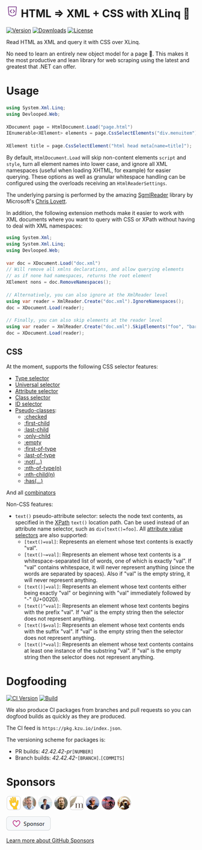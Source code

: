 ![Icon](https://raw.githubusercontent.com/devlooped/web/main/assets/icon.png) HTML => XML + CSS with XLinq 🤘
============

[![Version](https://img.shields.io/nuget/vpre/Devlooped.Web.svg?color=royalblue)](https://www.nuget.org/packages/Devlooped.Web)
[![Downloads](https://img.shields.io/nuget/dt/Devlooped.Web.svg?color=green)](https://www.nuget.org/packages/Devlooped.Web)
[![License](https://img.shields.io/github/license/devlooped/web.svg?color=blue)](https://github.com/devlooped/web/blob/main/license.txt)

<!-- #content -->
Read HTML as XML and query it with CSS over XLinq. 

No need to learn an entirely new object model for a page 🤘. 
This makes it the most productive and lean library for web 
scraping using the latest and greatest that .NET can offer.

# Usage

```csharp
using System.Xml.Linq;
using Devlooped.Web;

XDocument page = HtmlDocument.Load("page.html")
IEnumerable<XElement> elements = page.CssSelectElements("div.menuitem");

XElement title = page.CssSelectElement("html head meta[name=title]");
```

By default, `HtmlDocument.Load` will skip non-content elements `script` and 
`style`, turn all element names into lower case, and ignore all XML namespaces 
(useful when loading XHTML, for example) for easier querying. These options 
as well as granular whitespace handling can be configured using the overloads 
receiving an `HtmlReaderSettings`.

The underlying parsing is performed by the amazing [SgmlReader](https://www.nuget.org/packages/Microsoft.Xml.SgmlReader) 
library by Microsoft's [Chris Lovett](http://lovettsoftware.com/).

In addition, the following extension methods make it easier to work 
with XML documents where you want to query with CSS or XPath without 
having to deal with XML namespaces:

```csharp
using System.Xml;
using System.Xml.Linq;
using Devlooped.Web;

var doc = XDocument.Load("doc.xml")
// Will remove all xmlns declarations, and allow querying elements 
// as if none had namespaces, returns the root element
XElement nons = doc.RemoveNamespaces();

// Alternatively, you can also ignore at the XmlReader level
using var reader = XmlReader.Create("doc.xml").IgnoreNamespaces();
doc = XDocument.Load(reader);

// Finally, you can also skip elements at the reader level
using var reader = XmlReader.Create("doc.xml").SkipElements("foo", "bar");
doc = XDocument.Load(reader);
```

## CSS

At the moment, supports the following CSS selector features: 

- [Type selector](https://www.w3.org/TR/selectors-3/#type-selectors)
- [Universal selector](https://www.w3.org/TR/selectors-3/#universal-selector)
- [Attribute selector](https://www.w3.org/TR/selectors-3/#attribute-selectors)
- [Class selector](https://www.w3.org/TR/selectors-3/#class-html)
- [ID selector](https://www.w3.org/TR/selectors-3/#id-selectors)
- [Pseudo-classes](https://www.w3.org/TR/selectors-3/#pseudo-classes):
    * [:checked](https://www.w3.org/TR/selectors-3/#checked)
    * [:first-child](https://www.w3.org/TR/selectors-3/#first-child-pseudo)
    * [:last-child](https://www.w3.org/TR/selectors-3/#last-child-pseudo)
    * [:only-child](https://www.w3.org/TR/selectors-3/#only-child-pseudo)
    * [:empty](https://www.w3.org/TR/selectors-3/#empty-pseudo)
    * [:first-of-type](https://www.w3.org/TR/selectors-3/#first-of-type-pseudo)
    * [:last-of-type](https://www.w3.org/TR/selectors-3/#last-of-type-pseudo)
    * [:not(...)](https://www.w3.org/TR/selectors-3/#negation)
    * [:nth-of-type(n)](https://www.w3.org/TR/selectors-3/#nth-of-type-pseudo)
    * [:nth-child(n)](https://www.w3.org/TR/selectors-3/#nth-child-pseudo)
    * [:has(...)](https://www.w3.org/TR/selectors-4/#has-pseudo)

And all [combinators](https://www.w3.org/TR/selectors-3/#combinators)

Non-CSS features:

- `text()` pseudo-attribute selector: selects the node text contents, as specified 
  in the [XPath](https://www.w3.org/TR/1999/REC-xpath-19991116/) `text()` location 
  path. Can be used instead of an attribute name selector, such as `div[text()=foo]`. 
  All [attribute value selectors](https://www.w3.org/TR/selectors-3/#attribute-selectors) 
  are also supported:
    * `[text()=val]`: Represents an element whose text contents is exactly "val".
    * `[text()~=val]`: Represents an element whose text contents is a whitespace-separated list of words, 
       one of which is exactly "val". If "val" contains whitespace, it will never represent anything (since the words 
       are separated by spaces). Also if "val" is the empty string, it will never represent anything.
    * `[text()|=val]`: Represents an element whose text contents either being exactly "val" or 
       beginning with "val" immediately followed by "-" (U+002D). 
    * `[text()^=val]`: Represents an element whose text contents begins with the prefix "val". 
       If "val" is the empty string then the selector does not represent anything.
    * `[text()$=val]`: Represents an element whose text contents ends with the suffix "val". 
       If "val" is the empty string then the selector does not represent anything.
    * `[text()*=val]`: Represents an element whose text contents contains at least one instance of the 
       substring "val". If "val" is the empty string then the selector does not represent anything.

<!-- #content -->

# Dogfooding

[![CI Version](https://img.shields.io/endpoint?url=https://shields.kzu.io/vpre/Devlooped.Web/main&label=nuget.ci&color=brightgreen)](https://pkg.kzu.io/index.json)
[![Build](https://github.com/devlooped/web/workflows/build/badge.svg?branch=main)](https://github.com/devlooped/web/actions)

We also produce CI packages from branches and pull requests so you can dogfood builds as quickly as they are produced. 

The CI feed is `https://pkg.kzu.io/index.json`. 

The versioning scheme for packages is:

- PR builds: *42.42.42-pr*`[NUMBER]`
- Branch builds: *42.42.42-*`[BRANCH]`.`[COMMITS]`


<!-- #sponsors -->
<!-- include https://github.com/devlooped/sponsors/raw/main/footer.md -->
# Sponsors 

<!-- sponsors.md -->
[![Clarius Org](https://raw.githubusercontent.com/devlooped/sponsors/main/.github/avatars/clarius.png "Clarius Org")](https://github.com/clarius)
[![Christian Findlay](https://raw.githubusercontent.com/devlooped/sponsors/main/.github/avatars/MelbourneDeveloper.png "Christian Findlay")](https://github.com/MelbourneDeveloper)
[![C. Augusto Proiete](https://raw.githubusercontent.com/devlooped/sponsors/main/.github/avatars/augustoproiete.png "C. Augusto Proiete")](https://github.com/augustoproiete)
[![Kirill Osenkov](https://raw.githubusercontent.com/devlooped/sponsors/main/.github/avatars/KirillOsenkov.png "Kirill Osenkov")](https://github.com/KirillOsenkov)
[![MFB Technologies, Inc.](https://raw.githubusercontent.com/devlooped/sponsors/main/.github/avatars/MFB-Technologies-Inc.png "MFB Technologies, Inc.")](https://github.com/MFB-Technologies-Inc)
[![SandRock](https://raw.githubusercontent.com/devlooped/sponsors/main/.github/avatars/sandrock.png "SandRock")](https://github.com/sandrock)
[![Eric C](https://raw.githubusercontent.com/devlooped/sponsors/main/.github/avatars/eeseewy.png "Eric C")](https://github.com/eeseewy)
[![Andy Gocke](https://raw.githubusercontent.com/devlooped/sponsors/main/.github/avatars/agocke.png "Andy Gocke")](https://github.com/agocke)


<!-- sponsors.md -->

[![Sponsor this project](https://raw.githubusercontent.com/devlooped/sponsors/main/sponsor.png "Sponsor this project")](https://github.com/sponsors/devlooped)
&nbsp;

[Learn more about GitHub Sponsors](https://github.com/sponsors)

<!-- https://github.com/devlooped/sponsors/raw/main/footer.md -->
